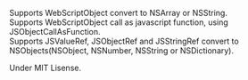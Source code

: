 Supports WebScriptObject convert to NSArray or NSString.  
Supports WebScriptObject call as javascript function, using JSObjectCallAsFunction.  
Supports JSValueRef, JSObjectRef and JSStringRef convert to NSObjects(NSObject, NSNumber, NSString or NSDictionary).  
  
Under MIT Lisense.